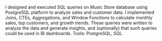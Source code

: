 I designed and executed SQL queries on Music Store database using PostgreSQL platform to analyze sales and customer data. 
I implemented Joins, CTEs, Aggregations, and Window Functions to calculate monthly sales, top customers, and growth trends. 
These queries were written to analyze the data and generate insights, and (optionally) that such queries could be used in BI dashboards.
Tools: PostgreSQL, SQL.
